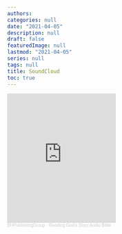 ```yaml
---
authors:
categories: null
date: "2021-04-05"
description: null
draft: false
featuredImage: null
lastmod: "2021-04-05"
series: null
tags: null
title: SoundCloud
toc: true
---
```


<!--more-->


<iframe width="50%" height="300" scrolling="no" frameborder="no" allow="autoplay" src="https://w.soundcloud.com/player/?url=https%3A//api.soundcloud.com/playlists/1443342&color=%23ff5500&auto_play=true&hide_related=false&show_comments=true&show_user=true&show_reposts=false&show_teaser=true&visual=true"></iframe><div style="font-size: 10px; color: #cccccc;line-break: anywhere;word-break: normal;overflow: hidden;white-space: nowrap;text-overflow: ellipsis; font-family: Interstate,Lucida Grande,Lucida Sans Unicode,Lucida Sans,Garuda,Verdana,Tahoma,sans-serif;font-weight: 100;"><a href="https://soundcloud.com/bhpublishinggroup" title="BHPublishingGroup" target="_blank" style="color: #cccccc; text-decoration: none;">BHPublishingGroup</a> · <a href="https://soundcloud.com/bhpublishinggroup/sets/reading-gods-story-audio-bible" title="Reading God&#x27;s Story Audio Bible" target="_blank" style="color: #cccccc; text-decoration: none;">Reading God&#x27;s Story Audio Bible</a></div>